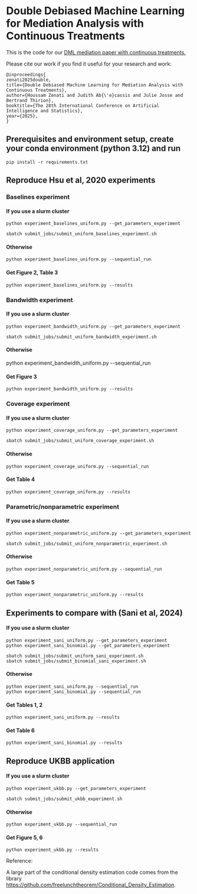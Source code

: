 # Double Debiased Machine Learning for Mediation Analysis with Continuous Treatments

This is the code for our [DML mediation paper with continuous treatments.](https://arxiv.org/abs/2503.06156)

Please cite our work if you find it useful for your research and work:
```
@inproceedings{
zenati2025double,
title={Double Debiased Machine Learning for Mediation Analysis with Continuous Treatments},
author={Houssam Zenati and Judith Ab{\'e}cassis and Julie Josse and Bertrand Thirion},
booktitle={The 28th International Conference on Artificial Intelligence and Statistics},
year={2025},
}
```

## Prerequisites and environment setup, create your conda environment (python 3.12) and run

```
pip install -r requirements.txt
```
## Reproduce Hsu et al, 2020 experiments

### Baselines experiment 

#### If you use a slurm cluster 
``` 
python experiment_baselines_uniform.py --get_parameters_experiment
```
```
sbatch submit_jobs/submit_uniform_baselines_experiment.sh 
```
#### Otherwise
```
python experiment_baselines_uniform.py --sequential_run
```
#### Get Figure 2, Table 3
```
python experiment_baselines_uniform.py --results
```
### Bandwidth experiment 

#### If you use a slurm cluster  
```
python experiment_bandwidth_uniform.py --get_parameters_experiment
```
```
sbatch submit_jobs/submit_uniform_bandwidth_experiment.sh 
```
#### Otherwise

python experiment_bandwidth_uniform.py --sequential_run

#### Get Figure 3
```
python experiment_bandwidth_uniform.py --results
```

### Coverage experiment 

#### If you use a slurm cluster  
```
python experiment_coverage_uniform.py --get_parameters_experiment
```
```
sbatch submit_jobs/submit_uniform_coverage_experiment.sh 
```
#### Otherwise
```
python experiment_coverage_uniform.py --sequential_run
```
#### Get Table 4
```
python experiment_coverage_uniform.py --results
```

### Parametric/nonparametric experiment 

#### If you use a slurm cluster  
```
python experiment_nonparametric_uniform.py --get_parameters_experiment
```
```
sbatch submit_jobs/submit_uniform_nonparametric_experiment.sh 
```
#### Otherwise
```
python experiment_nonparametric_uniform.py --sequential_run
```
#### Get Table 5
```
python experiment_nonparametric_uniform.py --results
```

## Experiments to compare with (Sani et al, 2024)

#### If you use a slurm cluster  
```
python experiment_sani_uniform.py --get_parameters_experiment
python experiment_sani_binomial.py --get_parameters_experiment

```
```
sbatch submit_jobs/submit_uniform_sani_experiment.sh 
sbatch submit_jobs/submit_binomial_sani_experiment.sh 
```
#### Otherwise
```
python experiment_sani_uniform.py --sequential_run
python experiment_sani_binomial.py --sequential_run

```
#### Get Tables 1, 2
```
python experiment_sani_uniform.py --results
```
#### Get Table 6
```
python experiment_sani_binomial.py --results
```

## Reproduce UKBB application

#### If you use a slurm cluster  
```
python experiment_ukbb.py --get_parameters_experiment
```
```
sbatch submit_jobs/submit_ukbb_experiment.sh 
```
#### Otherwise
```
python experiment_ukbb.py --sequential_run
```
#### Get Figure 5, 6
```
python experiment_ukbb.py --results
```

Reference:

A large part of the conditional density estimation code comes from the library
https://github.com/freelunchtheorem/Conditional_Density_Estimation. 
